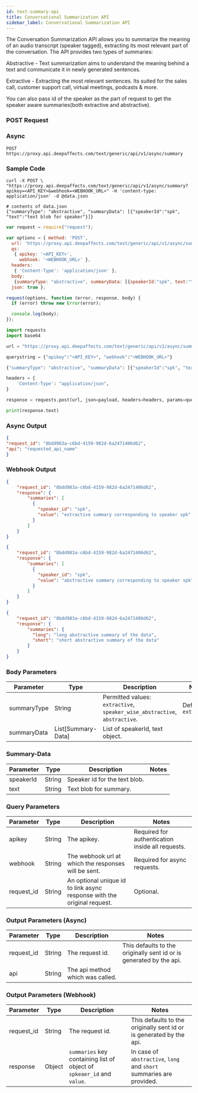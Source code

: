 ```yaml
---
id: text-summary-api
title: Conversational Summarization API
sidebar_label: Conversational Summarization API
---
```


The Conversation Summarization API allows you to summarize the meaning of an audio transcript (speaker tagged), extracting its most relevant part of the conversation. The API provides two types of summaries:

Abstractive - Text summarization aims to understand the meaning behind a text and communicate it in newly generated sentences.

Extractive - Extracting the most relevant sentences. Its suited for the sales call, customer support call, virtual meetings, podcasts & more.

You can also pass id of the speaker as the part of request to get the speaker aware summaries(both extractive and abstractive).

### POST Request

### Async

`POST https://proxy.api.deepaffects.com/text/generic/api/v1/async/summary`

### Sample Code

<!--DOCUSAURUS_CODE_TABS-->

<!--Shell-->


```shell
curl -X POST \
"https://proxy.api.deepaffects.com/text/generic/api/v1/async/summary?apikey=<API_KEY>&webhook=<WEBHOOK_URL>" -H 'content-type: application/json' -d @data.json

# contents of data.json
{"summaryType": "abstractive", "summaryData": [{"speakerId":"spk", "text":"text blob for speaker"}]}
```
<!--Javascript-->

```javascript
var request = require("request");

var options = { method: 'POST',
  url: 'https://proxy.api.deepaffects.com/text/generic/api/v1/async/summary',
  qs: 
   { apikey: '<API_KEY>',
     webhook: '<WEBHOOK_URL>' },
  headers: 
   { 'Content-Type': 'application/json' },
  body: 
   {summaryType: "abstractive", summaryData: [{speakerId:"spk", text:"text blob for speaker"}]},
  json: true };

request(options, function (error, response, body) {
  if (error) throw new Error(error);

  console.log(body);
});
```
<!--Python-->

```python
import requests
import base64

url = "https://proxy.api.deepaffects.com/text/generic/api/v1/async/summary"

querystring = {"apikey":"<API_KEY>", "webhook":"<WEBHOOK_URL>"}

{"summaryType": "abstractive", "summaryData": [{"speakerId":"spk", "text":"text blob for speaker"}]}

headers = {
    'Content-Type': "application/json",
}

response = requests.post(url, json=payload, headers=headers, params=querystring)

print(response.text)
```
<!--END_DOCUSAURUS_CODE_TABS-->

### Async Output

<!--DOCUSAURUS_CODE_TABS-->
<!--Async-->

```json
{
"request_id": "8bdd983a-c6bd-4159-982d-6a2471406d62",
"api": "requested_api_name"
}
```

<!--END_DOCUSAURUS_CODE_TABS-->

### Webhook Output

<!--DOCUSAURUS_CODE_TABS-->
<!--extractive-->
```json
{
    "request_id": "8bdd983a-c6bd-4159-982d-6a2471406d62",
    "response": {
        "summaries": [
          {
            "speaker_id": "spk",
            "value": "extractive summary corresponding to speaker spk"
          }
        ]
    }
}
```
<!--speaker_wise_abstractive-->
```json
{
    "request_id": "8bdd983a-c6bd-4159-982d-6a2471406d62",
    "response": {
        "summaries": [
          {
            "speaker_id": "spk",
            "value": "abstractive summary corresponding to speaker spk"
          }
        ]
    }
}
```

<!--abstractive-->
```json
{
    "request_id": "8bdd983a-c6bd-4159-982d-6a2471406d62",
    "response": {
        "summaries": {
          "long": "long abstractive summary of the data",
          "short": "short abstractive summary of the data"
        }
    }
}
```

<!--END_DOCUSAURUS_CODE_TABS-->

### Body Parameters

| Parameter   | Type               | Description                                                                | Notes                   |
| ----------- | ------------------ | -------------------------------------------------------------------------- | ----------------------- |
| summaryType | String             | Permitted values: `extractive`, `speaker_wise_abstractive`, `abstractive`. | Default is `extractive` |
| summaryData | List[Summary-Data] | List of speakerId, text object.                                            |                         |


### Summary-Data
| Parameter | Type   | Description                   | Notes |
| --------- | ------ | ----------------------------- | ----- |
| speakerId | String | Speaker id for the text blob. |       |
| text      | String | Text blob for summary.        |       |

### Query Parameters

| Parameter  | Type   | Description                                                             | Notes                                            |
| ---------- | ------ | ----------------------------------------------------------------------- | ------------------------------------------------ |
| apikey     | String | The apikey.                                                             | Required for authentication inside all requests. |
| webhook    | String | The webhook url at which the responses will be sent.                    | Required for async requests.                     |
| request_id | String | An optional unique id to link async response with the original request. | Optional.                                        |

### Output Parameters (Async)

| Parameter  | Type   | Description                      | Notes                                                               |
| ---------- | ------ | -------------------------------- | ------------------------------------------------------------------- |
| request_id | String | The request id.                  | This defaults to the originally sent id or is generated by the api. |
| api        | String | The api method which was called. |                                                                     |

### Output Parameters (Webhook)

| Parameter  | Type   | Description                                                            | Notes                                                                |
| ---------- | ------ | ---------------------------------------------------------------------- | -------------------------------------------------------------------- |
| request_id | String | The request id.                                                        | This defaults to the originally sent id or is generated by the api.  |
| response   | Object | `summaries` key containing list of object of `spkeaer_id` and `value`. | In case of `abstractive`, `long` and `short` summaries are provided. |

